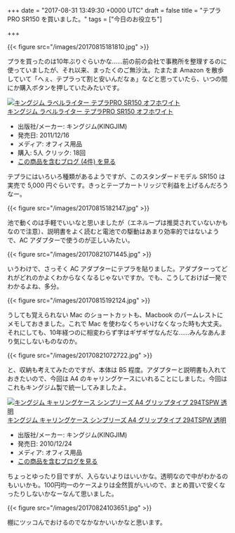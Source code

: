 
+++
date = "2017-08-31 13:49:30 +0000 UTC"
draft = false
title = "テプラPRO SR150 を買いました。"
tags = ["今日のお役立ち"]

+++


{{< figure src="/images/20170815181810.jpg"  >}}

プラを買ったのは10年ぶりぐらいかな……前の前の会社で事務所を整理するのに使っていましたが、それ以来、まったくのご無沙汰。たまたま Amazon を散歩していて「へぇ、テプラって割と安いんだなぁ」などと思っていたら、いつの間にか購入ボタンを押していたみたいです。<div class="hatena-asin-detail"><a href="http://www.amazon.co.jp/exec/obidos/ASIN/B006GM1ISY/bestylesnet-22/"><img src="https://images-fe.ssl-images-amazon.com/images/I/51fT45%2ByyuL._SL160_.jpg" class="hatena-asin-detail-image" alt="キングジム ラベルライター テプラPRO  SR150 オフホワイト" title="キングジム ラベルライター テプラPRO  SR150 オフホワイト"/></a><div class="hatena-asin-detail-info"><a href="http://www.amazon.co.jp/exec/obidos/ASIN/B006GM1ISY/bestylesnet-22/">キングジム ラベルライター テプラPRO  SR150 オフホワイト</a><ul><li><span class="hatena-asin-detail-label">出版社/メーカー:</span> キングジム(KINGJIM)</li><li><span class="hatena-asin-detail-label">発売日:</span> 2011/12/16</li><li><span class="hatena-asin-detail-label">メディア:</span> オフィス用品</li><li><span class="hatena-asin-detail-label">購入</span>: 5人 <span class="hatena-asin-detail-label">クリック</span>: 18回</li><li><a href="http://d.hatena.ne.jp/asin/B006GM1ISY/bestylesnet-22" target="_blank">この商品を含むブログ (4件) を見る</a></li></ul></div><div class="hatena-asin-detail-foot"></div></div>テプラにはいろいろ種類があるようですが、このスタンダードモデル SR150 は実売で 5,000 円ぐらいです。きっとテープカートリッジで利益を上げるんだろうなー。

{{< figure src="/images/20170815182147.jpg"  >}}

池で動くのは手軽でいいなと思いましたが（エネループは推奨されていないかもなので注意）、説明書をよく読むと電池での駆動はあまり効率的ではないようで、AC アダプターで使うのが正しいみたい。

{{< figure src="/images/20170821071445.jpg"  >}}

いうわけで、さっそく AC アダプターにテプラを貼りました。アダプターってどれがどれのかよくわからなくなるじゃないですか。でも、こうしておけば一発でわかるよね、多分。

{{< figure src="/images/20170815192124.jpg"  >}}

うしても覚えられない Mac のショートカットも、Macbook のパームレストにメモしておきました。これで Mac を使わなくちゃいけなくなった時も大丈夫。それにしても、10年経つのに相変わらず字はギザギザなんだな……みんなあんまり気にしないものなのか。

{{< figure src="/images/20170821072722.jpg"  >}}

と、収納も考えてみたのですが、本体は B5 程度。アダプターと説明書も入れておきたいので、今回は A4 のキャリングケースにいれることにしました。今回はこれもキングジム製で統一してみましたよ。<div class="hatena-asin-detail"><a href="http://www.amazon.co.jp/exec/obidos/ASIN/B006518VCW/bestylesnet-22/"><img src="https://images-fe.ssl-images-amazon.com/images/I/31SX-rKZUeL._SL160_.jpg" class="hatena-asin-detail-image" alt="キングジム キャリングケース シンプリーズ A4 グリップタイプ 294TSPW 透明" title="キングジム キャリングケース シンプリーズ A4 グリップタイプ 294TSPW 透明"/></a><div class="hatena-asin-detail-info"><a href="http://www.amazon.co.jp/exec/obidos/ASIN/B006518VCW/bestylesnet-22/">キングジム キャリングケース シンプリーズ A4 グリップタイプ 294TSPW 透明</a><ul><li><span class="hatena-asin-detail-label">出版社/メーカー:</span> キングジム(KINGJIM)</li><li><span class="hatena-asin-detail-label">発売日:</span> 2010/12/24</li><li><span class="hatena-asin-detail-label">メディア:</span> オフィス用品</li><li><a href="http://d.hatena.ne.jp/asin/B006518VCW/bestylesnet-22" target="_blank">この商品を含むブログを見る</a></li></ul></div><div class="hatena-asin-detail-foot"></div></div>ちょっとゆったり目ですが、入らないよりはいいかな。透明なので中がわかるのもいいかも。100円均一のケースよりは全然質がいいので、まとめ買いで安くなったりしないかなーなんて思いました。

{{< figure src="/images/20170824103651.jpg"  >}}

棚にツッコんでおけるのでなかなかいいかなと思います。



